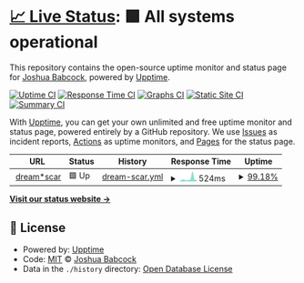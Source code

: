 # [📈 Live Status](https://status.kproftime.com): <!--live status--> **🟩 All systems operational**

This repository contains the open-source uptime monitor and status page for [Joshua Babcock](https://status.kproftime.com), powered by [Upptime](https://github.com/upptime/upptime).

[![Uptime CI](https://github.com/KprOfTime/upptime/workflows/Uptime%20CI/badge.svg)](https://github.com/KprOfTime/upptime/actions?query=workflow%3A%22Uptime+CI%22)
[![Response Time CI](https://github.com/KprOfTime/upptime/workflows/Response%20Time%20CI/badge.svg)](https://github.com/KprOfTime/upptime/actions?query=workflow%3A%22Response+Time+CI%22)
[![Graphs CI](https://github.com/KprOfTime/upptime/workflows/Graphs%20CI/badge.svg)](https://github.com/KprOfTime/upptime/actions?query=workflow%3A%22Graphs+CI%22)
[![Static Site CI](https://github.com/KprOfTime/upptime/workflows/Static%20Site%20CI/badge.svg)](https://github.com/KprOfTime/upptime/actions?query=workflow%3A%22Static+Site+CI%22)
[![Summary CI](https://github.com/KprOfTime/upptime/workflows/Summary%20CI/badge.svg)](https://github.com/KprOfTime/upptime/actions?query=workflow%3A%22Summary+CI%22)

With [Upptime](https://upptime.js.org), you can get your own unlimited and free uptime monitor and status page, powered entirely by a GitHub repository. We use [Issues](https://github.com/KprOfTime/upptime/issues) as incident reports, [Actions](https://github.com/KprOfTime/upptime/actions) as uptime monitors, and [Pages](https://status.kproftime.com) for the status page.

<!--start: status pages-->
<!-- This summary is generated by Upptime (https://github.com/upptime/upptime) -->
<!-- Do not edit this manually, your changes will be overwritten -->
<!-- prettier-ignore -->
| URL | Status | History | Response Time | Uptime |
| --- | ------ | ------- | ------------- | ------ |
| <img alt="" src="https://icons.duckduckgo.com/ip3/dream-scar.net.ico" height="13"> [dream*scar](https://dream-scar.net) | 🟩 Up | [dream-scar.yml](https://github.com/KprOfTime/upptime/commits/HEAD/history/dream-scar.yml) | <details><summary><img alt="Response time graph" src="./graphs/dream-scar/response-time-week.png" height="20"> 524ms</summary><br><a href="https://status.kproftime.com/history/dream-scar"><img alt="Response time 331" src="https://img.shields.io/endpoint?url=https%3A%2F%2Fraw.githubusercontent.com%2FKprOfTime%2Fupptime%2FHEAD%2Fapi%2Fdream-scar%2Fresponse-time.json"></a><br><a href="https://status.kproftime.com/history/dream-scar"><img alt="24-hour response time 380" src="https://img.shields.io/endpoint?url=https%3A%2F%2Fraw.githubusercontent.com%2FKprOfTime%2Fupptime%2FHEAD%2Fapi%2Fdream-scar%2Fresponse-time-day.json"></a><br><a href="https://status.kproftime.com/history/dream-scar"><img alt="7-day response time 524" src="https://img.shields.io/endpoint?url=https%3A%2F%2Fraw.githubusercontent.com%2FKprOfTime%2Fupptime%2FHEAD%2Fapi%2Fdream-scar%2Fresponse-time-week.json"></a><br><a href="https://status.kproftime.com/history/dream-scar"><img alt="30-day response time 360" src="https://img.shields.io/endpoint?url=https%3A%2F%2Fraw.githubusercontent.com%2FKprOfTime%2Fupptime%2FHEAD%2Fapi%2Fdream-scar%2Fresponse-time-month.json"></a><br><a href="https://status.kproftime.com/history/dream-scar"><img alt="1-year response time 380" src="https://img.shields.io/endpoint?url=https%3A%2F%2Fraw.githubusercontent.com%2FKprOfTime%2Fupptime%2FHEAD%2Fapi%2Fdream-scar%2Fresponse-time-year.json"></a></details> | <details><summary><a href="https://status.kproftime.com/history/dream-scar">99.18%</a></summary><a href="https://status.kproftime.com/history/dream-scar"><img alt="All-time uptime 84.87%" src="https://img.shields.io/endpoint?url=https%3A%2F%2Fraw.githubusercontent.com%2FKprOfTime%2Fupptime%2FHEAD%2Fapi%2Fdream-scar%2Fuptime.json"></a><br><a href="https://status.kproftime.com/history/dream-scar"><img alt="24-hour uptime 98.67%" src="https://img.shields.io/endpoint?url=https%3A%2F%2Fraw.githubusercontent.com%2FKprOfTime%2Fupptime%2FHEAD%2Fapi%2Fdream-scar%2Fuptime-day.json"></a><br><a href="https://status.kproftime.com/history/dream-scar"><img alt="7-day uptime 99.18%" src="https://img.shields.io/endpoint?url=https%3A%2F%2Fraw.githubusercontent.com%2FKprOfTime%2Fupptime%2FHEAD%2Fapi%2Fdream-scar%2Fuptime-week.json"></a><br><a href="https://status.kproftime.com/history/dream-scar"><img alt="30-day uptime 99.81%" src="https://img.shields.io/endpoint?url=https%3A%2F%2Fraw.githubusercontent.com%2FKprOfTime%2Fupptime%2FHEAD%2Fapi%2Fdream-scar%2Fuptime-month.json"></a><br><a href="https://status.kproftime.com/history/dream-scar"><img alt="1-year uptime 99.14%" src="https://img.shields.io/endpoint?url=https%3A%2F%2Fraw.githubusercontent.com%2FKprOfTime%2Fupptime%2FHEAD%2Fapi%2Fdream-scar%2Fuptime-year.json"></a></details>

<!--end: status pages-->

[**Visit our status website →**](https://status.kproftime.com)

## 📄 License

- Powered by: [Upptime](https://github.com/upptime/upptime)
- Code: [MIT](./LICENSE) © [Joshua Babcock](https://status.kproftime.com)
- Data in the `./history` directory: [Open Database License](https://opendatacommons.org/licenses/odbl/1-0/)
